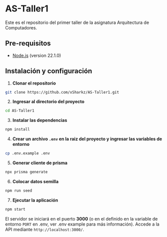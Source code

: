 # AS-Taller1
Este es el repositorio del primer taller de la asignatura Arquitectura de Computadores.

## Pre-requisitos
- [Node.js](https://nodejs.org/es/) (version 22.1.0)

## Instalación y configuración

1. **Clonar el repositorio**
```bash
git clone https://github.com/xSharkz/AS-Taller1.git
```

2. **Ingresar al directorio del proyecto**
```bash
cd AS-Taller1
```

3. **Instalar las dependencias**
```bash
npm install
```

4. **Crear un archivo `.env` en la raiz del proyecto y ingresar las variables de entorno**
```bash
cp .env.example .env
```

5. **Generar cliente de prisma**
```bash
npx prisma generate
```

6. **Colocar datos semilla**
```bash
npm run seed
```

7. **Ejecutar la aplicación**
```bash
npm start
```

El servidor se iniciará en el puerto **3000** (o en el definido en la variable de entorno `PORT` en .env, ver .env example para más información). Accede a la API mediante `http://localhost:3000/`.
